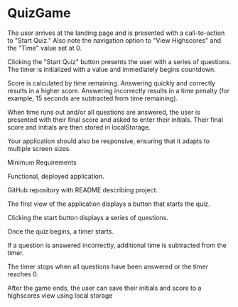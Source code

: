 # QuizGame

The user arrives at the landing page and is presented with a call-to-action to "Start Quiz." Also note the navigation option to "View Highscores" and the "Time" value set at 0.

Clicking the "Start Quiz" button presents the user with a series of questions. The timer is initialized with a value and immediately begins countdown.

Score is calculated by time remaining. Answering quickly and correctly results in a higher score. Answering incorrectly results in a time penalty (for example, 15 seconds are subtracted from time remaining).

When time runs out and/or all questions are answered, the user is presented with their final score and asked to enter their initials. Their final score and initials are then stored in localStorage.

Your application should also be responsive, ensuring that it adapts to multiple screen sizes.

Minimum Requirements

Functional, deployed application.

GitHub repository with README describing project.

The first view of the application displays a button that starts the quiz.

Clicking the start button displays a series of questions.

Once the quiz begins, a timer starts.

If a question is answered incorrectly, additional time is subtracted from the timer.

The timer stops when all questions have been answered or the timer reaches 0.

After the game ends, the user can save their initials and score to a highscores view using local storage